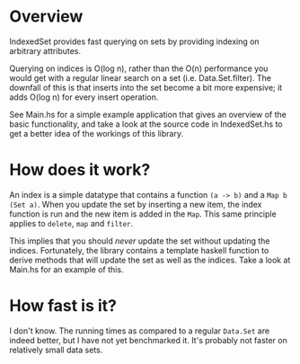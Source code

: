 Overview
========

IndexedSet provides fast querying on sets by providing indexing on arbitrary attributes.

Querying on indices is O(log n), rather than the O(n) performance you would get with a regular linear search on a set (i.e. Data.Set.filter). The downfall of this is that inserts into the set become a bit more expensive; it adds O(log n) for every insert operation.

See Main.hs for a simple example application that gives an overview of the basic functionality, and take a look at the source code in IndexedSet.hs to get a better idea of the workings of this library.

How does it work?
=================

An index is a simple datatype that contains a function `(a -> b)` and a `Map b (Set a)`. When you update the set by inserting a new item, the index function is run and the new item is added in the `Map`. This same principle applies to `delete`, `map` and `filter`.

This implies that you should *never* update the set without updating the indices. Fortunately, the library contains a template haskell function to derive methods that will update the set as well as the indices. Take a look at Main.hs for an example of this.

How fast is it?
===============

I don't know. The running times as compared to a regular `Data.Set` are indeed better, but I have not yet benchmarked it. It's probably not faster on relatively small data sets.